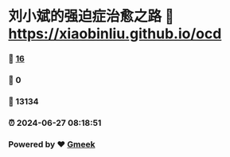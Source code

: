 # 刘小斌的强迫症治愈之路 :link: https://xiaobinliu.github.io/ocd 
### :page_facing_up: [16](https://xiaobinliu.github.io/ocd/tag.html) 
### :speech_balloon: 0 
### :hibiscus: 13134 
### :alarm_clock: 2024-06-27 08:18:51 
### Powered by :heart: [Gmeek](https://github.com/Meekdai/Gmeek)
